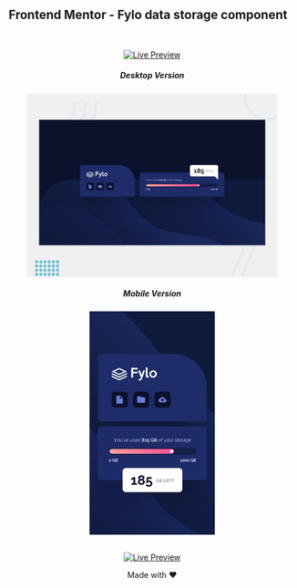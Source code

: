 <h2>Frontend Mentor - Fylo data storage component</h2>

<br>

<div align="center">

[![Live Preview](https://img.shields.io/badge/Live_Preview-5C488E?style=for-the-badge&logo=data:image/svg%2bxml;base64,PHN2ZyB4bWxucz0iaHR0cDovL3d3dy53My5vcmcvMjAwMC9zdmciIGNsYXNzPSJpb25pY29uIiB2aWV3Qm94PSIwIDAgNTEyIDUxMiI+PHBhdGggZD0iTTIwOCAzNTJoLTY0YTk2IDk2IDAgMDEwLTE5Mmg2NE0zMDQgMTYwaDY0YTk2IDk2IDAgMDEwIDE5MmgtNjRNMTYzLjI5IDI1NmgxODcuNDIiIGZpbGw9Im5vbmUiIHN0cm9rZT0id2hpdGUiIHN0cm9rZS1saW5lY2FwPSJyb3VuZCIgc3Ryb2tlLWxpbmVqb2luPSJyb3VuZCIgc3Ryb2tlLXdpZHRoPSIzNiIvPjwvc3ZnPg==)](https://fem-fylo-data-storage.pages.dev/)

</div>

<div align="center">

<h5 style="text-align: center;">Desktop Version</h5>

<img src="design/desktop-preview.jpg" alt="" width="440px" align="center">



<h5 style="text-align: center;">Mobile Version</h5>

<img src="design/mobile-design.jpg" alt="" width="220px" align="center">


</div>

<br>

<div align="center">

[![Live Preview](https://img.shields.io/badge/Live_Preview-5C488E?style=for-the-badge&logo=data:image/svg%2bxml;base64,PHN2ZyB4bWxucz0iaHR0cDovL3d3dy53My5vcmcvMjAwMC9zdmciIGNsYXNzPSJpb25pY29uIiB2aWV3Qm94PSIwIDAgNTEyIDUxMiI+PHBhdGggZD0iTTIwOCAzNTJoLTY0YTk2IDk2IDAgMDEwLTE5Mmg2NE0zMDQgMTYwaDY0YTk2IDk2IDAgMDEwIDE5MmgtNjRNMTYzLjI5IDI1NmgxODcuNDIiIGZpbGw9Im5vbmUiIHN0cm9rZT0id2hpdGUiIHN0cm9rZS1saW5lY2FwPSJyb3VuZCIgc3Ryb2tlLWxpbmVqb2luPSJyb3VuZCIgc3Ryb2tlLXdpZHRoPSIzNiIvPjwvc3ZnPg==)](https://fem-fylo-data-storage.pages.dev/)

<p style="text-align: center;">Made with ❤️ </p>

</div>